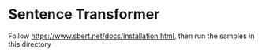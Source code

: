 # Sentence Transformer
Follow  https://www.sbert.net/docs/installation.html, then run the samples in this directory
